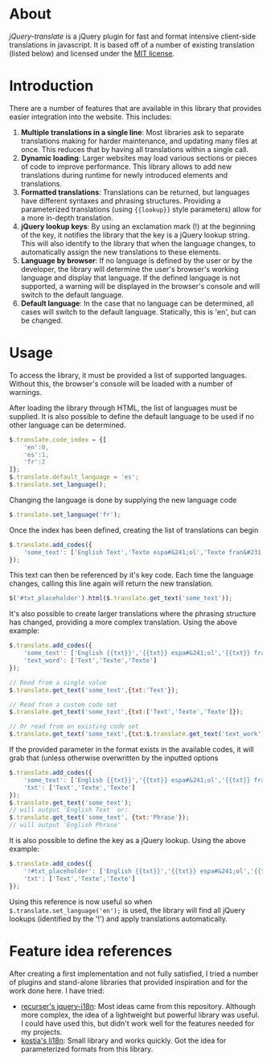 # About
*jQuery-translate* is a jQuery plugin for fast and format intensive client-side translations in javascript. It is based off of a number of existing translation (listed below) and licensed under the [MIT license](http://www.opensource.org/licenses/mit-license.php).

# Introduction
There are a number of features that are available in this library that provides easier integration into the website. This includes:

1. **Multiple translations in a single line**: Most libraries ask to separate translations making for harder maintenance, and updating many files at once. This reduces that by having all translations within a single call.
1. **Dynamic loading**: Larger websites may load various sections or pieces of code to improve performance. This library allows to add new translations during runtime for newly introduced elements and translations.
1. **Formatted translations**: Translations can be returned, but languages have different syntaxes and phrasing structures. Providing a parameterized translations (using `{{lookup}}` style parameters) allow for a more in-depth translation.
1. **jQuery lookup keys**: By using an exclamation mark (!) at the beginning of the key, it notifies the library that the key is a jQuery lookup string. This will also identify to the library that when the language changes, to automatically assign the new translations to these elements.
1. **Language by browser**: If no language is defined by the user or by the developer, the library will determine the user's browser's working language and display that language. If the defined language is not supported, a warning will be displayed in the browser's console and will switch to the default language.
1. **Default language**: In the case that no language can be determined, all cases will switch to the default language. Statically, this is 'en', but can be changed.

# Usage
To access the library, it must be provided a list of supported languages. Without this, the browser's console will be loaded with a number of warnings.

After loading the library through HTML, the list of languages must be supplied. It is also possible to define the default language to be used if no other language can be determined.

```javascript
$.translate.code_index = {[
    'en':0,
    'es':1,
    'fr':2
]};
$.translate.default_language = 'es';
$.translate.set_language();
```

Changing the language is done by supplying the new language code

```javascript
$.translate.set_language('fr');
```

Once the index has been defined, creating the list of translations can begin

```javascript
$.translate.add_codes({
    'some_text': ['English Text','Texte espa#&241;ol','Texte fran&#231;ais']
});
```

This text can then be referenced by it's key code. Each time the language changes, calling this line again will return the new translation.

```javascript
$('#txt_placeholder').html($.translate.get_text('some_text'));
```

It's also possible to create larger translations where the phrasing structure has changed, providing a more complex translation. Using the above example:

```javascript
$.translate.add_codes({
    'some_text': ['English {{txt}}','{{txt}} espa#&241;ol','{{txt}} fran&#231;ais'],
    'text_word': ['Text','Texte','Texte']
});

// Read from a single value
$.translate.get_text('some_text',{txt:'Text'});

// Read from a custom code set
$.translate.get_text('some_text',{txt:['Text','Texte','Texte']});

// Or read from an existing code set
$.translate.get_text('some_text',{txt:$.translate.get_text('text_work')});
```

If the provided parameter in the format exists in the available codes, it will grab that (unless otherwise overwritten by the inputted options

```javascript
$.translate.add_codes({
    'some_text': ['English {{txt}}','{{txt}} espa#&241;ol','{{txt}} fran&#231;ais'],
    'txt': ['Text','Texte','Texte']
});
$.translate.get_text('some_text');
// will output 'English Text' or:
$.translate.get_text('some_text', {txt:'Phrase'});
// will output 'English Phrase'
```

It is also possible to define the key as a jQuery lookup. Using the above example:

```javascript
$.translate.add_codes({
    '!#txt_placeholder': ['English {{txt}}','{{txt}} espa#&241;ol','{{txt}} fran&#231;ais'],
    'txt': ['Text','Texte','Texte']
});
```

Using this reference is now useful so when `$.translate.set_language('en');` is used, the library will find all jQuery lookups (identified by the '!') and apply translations automatically.

# Feature idea references
After creating a first implementation and not fully satisfied, I tried a number of plugins and stand-alone libraries that provided inspiration and for the work done here. I have tried:

+ [recurser's jquery-i18n](https://github.com/recurser/jquery-i18n): Most ideas came from this repository. Although more complex, the idea of a lightweight but powerful library was useful. I could have used this, but didn't work well for the features needed for my projects.
+ [kostia's li18n](https://github.com/kostia/jquery.li18n): Small library and works quickly. Got the idea for parameterized formats from this library.
